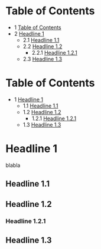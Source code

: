 # Table of Contents
- 1 [Table of Contents](#table-of-contents)
- 2 [Headline 1](#headline-1)
	- 2.1 [Headline 1.1](#headline-11)
	- 2.2 [Headline 1.2](#headline-12)
		- 2.2.1 [Headline 1.2.1](#headline-121)
	- 2.3 [Headline 1.3](#headline-13)
# Table of Contents
- 1 [Headline 1](#headline-1)
	- 1.1 [Headline 1.1](#headline-11)
	- 1.2 [Headline 1.2](#headline-12)
		- 1.2.1 [Headline 1.2.1](#headline-121)
	- 1.3 [Headline 1.3](#headline-13)
# Headline 1

blabla

## Headline 1.1

## Headline 1.2

### Headline 1.2.1

## Headline 1.3